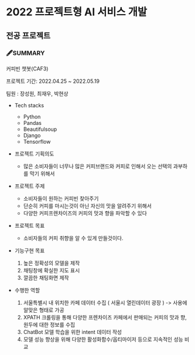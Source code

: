 # 2022 프로젝트형 AI 서비스 개발
## 전공 프로젝트 
### 🖋SUMMARY

커피빈 챗봇(CAF3)

프로젝트 기간: 2022.04.25 ~ 2022.05.19

팀원 : 장성원, 최재우, 박현상

- Tech stacks

  - Python
  - Pandas
  - Beautifulsoup
  - Django
  - Tensorflow
 
- 프로젝트 기획의도
  - 많은 소비자들이 너무나 많은 커피브랜드와 커피로 인해서 오는 선택의 과부하를 막기 위해서 


- 프로젝트 주제
  - 소비자들이 원하는 커피빈 찾아주기
  - 단순히 커피를 마시는것이 아닌 자신의 맛을 알려주기 위해서
  - 다양한 커피프렌차이즈의 커피의 맛과 향을 파악할 수 있다

- 프로젝트 목표
  - 소비자들의 커피 취향을 알 수 있게 만들것이다.
 
- 기능구현 목표
  1. 높은 정확성의 모델을 제작
  2. 채팅창에 확실한 지도 표시 
  3. 깔끔한 채팅화면 제작
 

- 수행한 역할
  1. 서울특별시 내 위치한 카페 데이터 수집 ( 서울시 열린데이터 광장 ) -> 사용에 알맞은 형태로 가공
  2. XPATH 크롤링을 통해 다양한 프렌차이즈 카페에서 판매되는 커피의 맛과 향, 원두에 대한 정보를 수집 
  3. ChatBot 모델 학습을 위한 intent 데이터 작성
  4. 모델 성능 향상을 위해 다양한 활성화함수/옵티마이저 등으로 지속적인 성능 비교 
